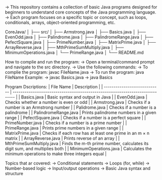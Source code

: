 -> This repository contains a collection of basic Java programs designed for beginners to understand core concepts of the Java programming language. 
-> Each program focuses on a specific topic or concept, such as loops, conditionals, arrays, object-oriented programming, etc.

CoreJava/
│
├── src/
│   ├── Armstrong.java
│   ├── Basics.java
│   ├── EvenOdd.java
│   ├── Palindrome.java
│   ├── PalindromeRange.java
│   ├── PefectSquare.java
│   ├── PrimeNumber.java
│   ├── MatrixPrime.java
│   ├── ArrayReverse.java
│   ├── MthPrimeSumMultiply.java
│   ├── MinimumOperations.java
│   └── PrimeRange.java
│
└── README.md

How to complie and run the program:
 -> Open a terminal/command prompt and navigate to the src directory.
 -> Use the following commands:
    -> To complie the program: javac FileName.java
    -> To run the program: java FileName
      Example: 
      -> javac Basics.java
      -> java Basics

Program Dscriptions:
| File Name                     | Description                                                                     |
| ----------------------------- | ------------------------------------------------------------------------------- |
| Basics.java                   | Basic syntax and output in Java                                                 |
| EvenOdd.java                  | Checks whether a number is even or odd                                          |
| Armstrong.java                | Checks if a number is an Armstrong number                                       |
| Palidrome.java                | Checks if a number is a palindrome                                              |
| PalindromeRange.java          | Prints palindrome numbers in a given range                                      |
| PefectSquare.java             | Checks if a number is a perfect square                                          |
| PrimeNumber.java              | Checks if a number is a prime number                                            |
| PrimeRange.java               | Prints prime numbers in a given range                                           |
| MatrixPrime.java              | Checks if each row has at least one prime in an m × n matrix                    |
| ArrayReverse.java             | Prints reverse of an array                                                      |
| MthPrimeSumMultiply.java      | Finds the m-th prime number, calculates its digit sum, and multiplies both      |
| MinimumOperations.java        | Calculates the minimum operations to make three integers equal                  |

Topics that ar covered:
-> Conditional statements
-> Loops (for, while)
-> Number-based logic
-> Input/output operations
-> Basic Java syntax and structure
